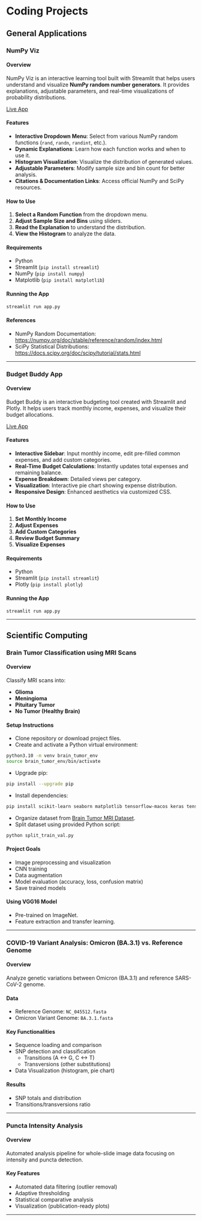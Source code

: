 # Coding Projects

## General Applications

### NumPy Viz  

#### Overview  
NumPy Viz is an interactive learning tool built with Streamlit that helps users understand and visualize **NumPy random number generators**. It provides explanations, adjustable parameters, and real-time visualizations of probability distributions.  

[Live App](https://jam14d-projects-numpy-visualizernumpy-viz-f7slut.streamlit.app/)  

#### Features  
- **Interactive Dropdown Menu**: Select from various NumPy random functions (`rand`, `randn`, `randint`, etc.).  
- **Dynamic Explanations**: Learn how each function works and when to use it.  
- **Histogram Visualization**: Visualize the distribution of generated values.  
- **Adjustable Parameters**: Modify sample size and bin count for better analysis.  
- **Citations & Documentation Links**: Access official NumPy and SciPy resources.  

#### How to Use  
1. **Select a Random Function** from the dropdown menu.  
2. **Adjust Sample Size and Bins** using sliders.  
3. **Read the Explanation** to understand the distribution.  
4. **View the Histogram** to analyze the data.  

#### Requirements  
- Python  
- Streamlit (`pip install streamlit`)  
- NumPy (`pip install numpy`)  
- Matplotlib (`pip install matplotlib`)  

#### Running the App
```bash
streamlit run app.py
```

#### References
- NumPy Random Documentation: https://numpy.org/doc/stable/reference/random/index.html
- SciPy Statistical Distributions: https://docs.scipy.org/doc/scipy/tutorial/stats.html

---

### Budget Buddy App

#### Overview
Budget Buddy is an interactive budgeting tool created with Streamlit and Plotly. It helps users track monthly income, expenses, and visualize their budget allocations.

[Live App](https://jam14d-projects-budgetbuddyapp-tnngqb.streamlit.app/)

#### Features
- **Interactive Sidebar**: Input monthly income, edit pre-filled common expenses, and add custom categories.
- **Real-Time Budget Calculations**: Instantly updates total expenses and remaining balance.
- **Expense Breakdown**: Detailed views per category.
- **Visualization**: Interactive pie chart showing expense distribution.
- **Responsive Design**: Enhanced aesthetics via customized CSS.

#### How to Use
1. **Set Monthly Income**
2. **Adjust Expenses**
3. **Add Custom Categories**
4. **Review Budget Summary**
5. **Visualize Expenses**

#### Requirements
- Python
- Streamlit (`pip install streamlit`)
- Plotly (`pip install plotly`)

#### Running the App
```bash
streamlit run app.py
```

---

## Scientific Computing

### Brain Tumor Classification using MRI Scans

#### Overview
Classify MRI scans into:
- **Glioma**
- **Meningioma**
- **Pituitary Tumor**
- **No Tumor (Healthy Brain)**

#### Setup Instructions
- Clone repository or download project files.
- Create and activate a Python virtual environment:
```bash
python3.10 -m venv brain_tumor_env
source brain_tumor_env/bin/activate
```
- Upgrade pip:
```bash
pip install --upgrade pip
```
- Install dependencies:
```bash
pip install scikit-learn seaborn matplotlib tensorflow-macos keras tensorboard tensorflow-estimator tensorflow-metal
```
- Organize dataset from [Brain Tumor MRI Dataset](https://www.kaggle.com/datasets/masoudnickparvar/brain-tumor-mri-dataset).
- Split dataset using provided Python script:
```bash
python split_train_val.py
```

#### Project Goals
- Image preprocessing and visualization
- CNN training
- Data augmentation
- Model evaluation (accuracy, loss, confusion matrix)
- Save trained models

#### Using VGG16 Model
- Pre-trained on ImageNet.
- Feature extraction and transfer learning.

---

### COVID-19 Variant Analysis: Omicron (BA.3.1) vs. Reference Genome

#### Overview
Analyze genetic variations between Omicron (BA.3.1) and reference SARS-CoV-2 genome.

#### Data
- Reference Genome: `NC_045512.fasta`
- Omicron Variant Genome: `BA.3.1.fasta`

#### Key Functionalities
- Sequence loading and comparison
- SNP detection and classification
  - Transitions (A <-> G, C <-> T)
  - Transversions (other substitutions)
- Data Visualization (histogram, pie chart)

#### Results
- SNP totals and distribution
- Transitions/transversions ratio

---

### Puncta Intensity Analysis

#### Overview
Automated analysis pipeline for whole-slide image data focusing on intensity and puncta detection.

#### Key Features
- Automated data filtering (outlier removal)
- Adaptive thresholding
- Statistical comparative analysis
- Visualization (publication-ready plots)

---

